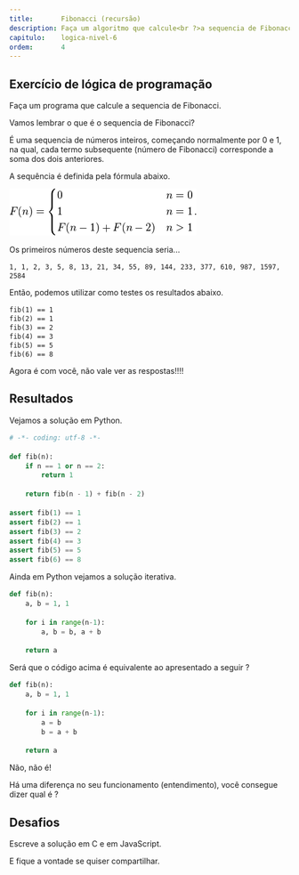 ```yaml
---
title:       Fibonacci (recursão)
description: Faça um algoritmo que calcule<br ?>a sequencia de Fibonacci
capitulo:    logica-nivel-6
ordem:       4
---
```



Exercício de lógica de programação
---

Faça um programa que calcule a sequencia de Fibonacci.

Vamos lembrar o que é o sequencia de Fibonacci?

É uma sequencia de números inteiros, começando normalmente por 0 e 1, na qual, cada termo subsequente (número de
Fibonacci) corresponde a soma dos dois anteriores.

A sequência é definida pela fórmula abaixo.

![Sequencia de fibonacci](fibonacci-01.png)

Os primeiros números deste sequencia seria...

    1, 1, 2, 3, 5, 8, 13, 21, 34, 55, 89, 144, 233, 377, 610, 987, 1597, 2584

Então, podemos utilizar como testes os resultados abaixo.

    fib(1) == 1
    fib(2) == 1
    fib(3) == 2
    fib(4) == 3
    fib(5) == 5
    fib(6) == 8

Agora é com você, não vale ver as respostas!!!!




Resultados
---

Vejamos a solução em Python.

```python
# -*- coding: utf-8 -*-

def fib(n):
    if n == 1 or n == 2:
        return 1

    return fib(n - 1) + fib(n - 2)

assert fib(1) == 1
assert fib(2) == 1
assert fib(3) == 2
assert fib(4) == 3
assert fib(5) == 5
assert fib(6) == 8
```

Ainda em Python vejamos a solução iterativa.

```python
def fib(n):
    a, b = 1, 1

    for i in range(n-1):
        a, b = b, a + b

    return a
```

Será que o código acima é equivalente ao apresentado a seguir ?

```python
def fib(n):
    a, b = 1, 1

    for i in range(n-1):
        a = b
        b = a + b

    return a
```

Não, não é!

Há uma diferença no seu funcionamento (entendimento), você consegue dizer qual é ?


Desafios
---

Escreve a solução em C e em JavaScript.

E fique a vontade se quiser compartilhar.
